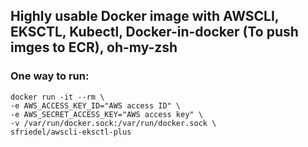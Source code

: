 

## Highly usable Docker image with AWSCLI, EKSCTL, Kubectl, Docker-in-docker (To push imges to ECR), oh-my-zsh

### One way to run:

```
docker run -it --rm \
-e AWS_ACCESS_KEY_ID="AWS access ID" \
-e AWS_SECRET_ACCESS_KEY="AWS access key" \
-v /var/run/docker.sock:/var/run/docker.sock \
sfriedel/awscli-eksctl-plus
```
